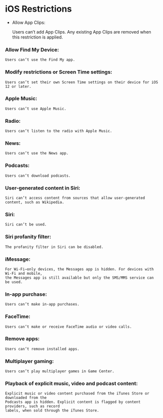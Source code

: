 # iOS Restrictions

- Allow App Clips:

    Users can’t add App Clips. Any existing App Clips are removed when this restriction is
    applied.

### Allow Find My Device:

    Users can’t use the Find My app.

### Modify restrictions or Screen Time settings:

    Users can’t set their own Screen Time settings on their device for iOS 12 or later.

### Apple Music:

    Users can’t use Apple Music.

### Radio:

    Users can’t listen to the radio with Apple Music.

### News:

    Users can’t use the News app.

### Podcasts:

    Users can’t download podcasts.

### User-generated content in Siri:

    Siri can’t access content from sources that allow user-generated content, such as Wikipedia.

### Siri:

    Siri can’t be used.

### Siri profanity filter:

    The profanity filter in Siri can be disabled.

### iMessage:

    For Wi-Fi–only devices, the Messages app is hidden. For devices with Wi-Fi and mobile,
    the Messages app is still available but only the SMS/MMS service can be used.

### In-app purchase:

    Users can’t make in-app purchases.

### FaceTime:

    Users can’t make or receive FaceTime audio or video calls.

### Remove apps:

    Users can’t remove installed apps.

### Multiplayer gaming:

    Users can’t play multiplayer games in Game Center.

### Playback of explicit music, video and podcast content:

    Explicit music or video content purchased from the iTunes Store or downloaded from the
    Podcasts app is hidden. Explicit content is flagged by content providers, such as record
    labels, when sold through the iTunes Store.

